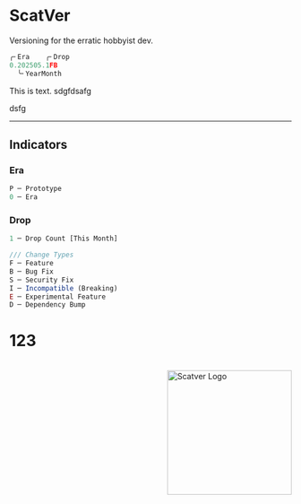 # ScatVer

Versioning for the erratic hobbyist dev.

```py
╭╴Era    ╭╴Drop
0.202505.1FB
  ╰╴YearMonth
```

This is text.
sdgfdsafg 


dsfg 

---

## Indicators

### Era

```ts
P ─ Prototype
0 ─ Era
```

### Drop

```ts
1 ─ Drop Count [This Month]

/// Change Types
F ─ Feature
B ─ Bug Fix
S ─ Security Fix
I ─ Incompatible (Breaking)
E ─ Experimental Feature
D ─ Dependency Bump
```
# 123

<p><br><img width="222px" align="right" alt="Scatver Logo" src="https://github.com/user-attachments/assets/1d5d9385-905b-47b7-928a-f5480d26bb3d" /><br><br><br><br><h1></h1></p>
